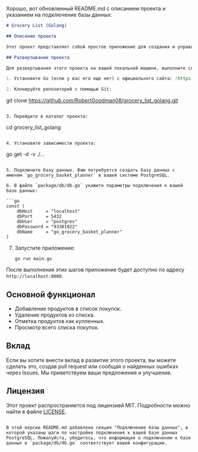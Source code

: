 Хорошо, вот обновленный README.md с описанием проекта и указанием на подключение базы данных:

```markdown
# Grocery List (Golang)

## Описание проекта

Этот проект представляет собой простое приложение для создания и управления списком покупок, написанное на языке программирования Golang. С его помощью вы можете легко добавлять, удалять и отмечать продукты в вашем списке покупок.

## Развертывание проекта

Для развертывания этого проекта на вашей локальной машине, выполните следующие шаги:

1. Установите Go (если у вас его еще нет) с официального сайта: [https://golang.org/dl/](https://golang.org/dl/)

2. Клонируйте репозиторий с помощью Git:

   ```
   git clone https://github.com/RobertGoodman08/grocery_list_golang.git
   ```

3. Перейдите в каталог проекта:

   ```
   cd grocery_list_golang
   ```

4. Установите зависимости проекта:

   ```
   go get -d -v ./...
   ```

5. Подключите базу данных. Вам потребуется создать базу данных с именем `go_grocery_basket_planner` в вашей системе PostgreSQL.

6. В файле `package/db/db.go` укажите параметры подключения к вашей базе данных:

   ```go
   const (
       dbHost     = "localhost"
       dbPort     = 5432
       dbUser     = "postgres"
       dbPassword = "93381022"
       dbName     = "go_grocery_basket_planner"
   )
   ```

7. Запустите приложение:

   ```
   go run main.go
   ```

После выполнения этих шагов приложение будет доступно по адресу `http://localhost:8080`.

## Основной функционал

- Добавление продуктов в список покупок.
- Удаление продуктов из списка.
- Отметка продуктов как купленных.
- Просмотр всего списка покупок.

## Вклад

Если вы хотите внести вклад в развитие этого проекта, вы можете сделать это, создав pull request или сообщая о найденных ошибках через Issues. Мы приветствуем ваши предложения и улучшения.

## Лицензия

Этот проект распространяется под лицензией MIT. Подробности можно найти в файле [LICENSE](LICENSE).
```

В этой версии README.md добавлена секция "Подключение базы данных", в которой указаны шаги по настройке подключения к вашей базе данных PostgreSQL. Пожалуйста, убедитесь, что информация о подключении к базе данных в `package/db/db.go` соответствует вашей конфигурации.
